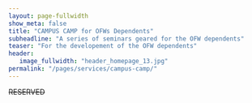 ```yaml
---
layout: page-fullwidth
show_meta: false
title: "CAMPUS CAMP for OFWs Dependents"
subheadline: "A series of seminars geared for the OFW dependents"
teaser: "For the developement of the OFW dependents"
header:
   image_fullwidth: "header_homepage_13.jpg"
permalink: "/pages/services/campus-camp/"
---
```

<s>RESERVED</s>